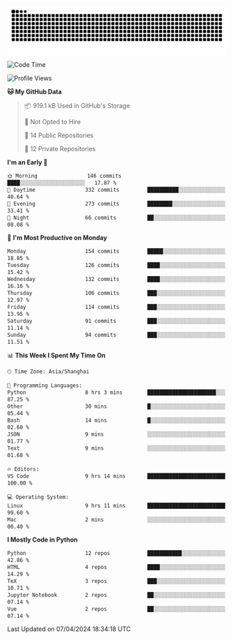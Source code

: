 ![](https://raw.githubusercontent.com/BorisYang326/BorisYang326/output/github-contribution-grid-snake-dark.svg)

<!--START_SECTION:waka-->
![Code Time](http://img.shields.io/badge/Code%20Time-74%20hrs%2057%20mins-blue)

![Profile Views](http://img.shields.io/badge/Profile%20Views-0-blue)

**🐱 My GitHub Data** 

> 📦 919.1 kB Used in GitHub's Storage 
 > 
> 🚫 Not Opted to Hire
 > 
> 📜 14 Public Repositories 
 > 
> 🔑 12 Private Repositories 
 > 
**I'm an Early 🐤** 

```text
🌞 Morning                146 commits         ████░░░░░░░░░░░░░░░░░░░░░   17.87 % 
🌆 Daytime                332 commits         ██████████░░░░░░░░░░░░░░░   40.64 % 
🌃 Evening                273 commits         ████████░░░░░░░░░░░░░░░░░   33.41 % 
🌙 Night                  66 commits          ██░░░░░░░░░░░░░░░░░░░░░░░   08.08 % 
```
📅 **I'm Most Productive on Monday** 

```text
Monday                   154 commits         █████░░░░░░░░░░░░░░░░░░░░   18.85 % 
Tuesday                  126 commits         ████░░░░░░░░░░░░░░░░░░░░░   15.42 % 
Wednesday                132 commits         ████░░░░░░░░░░░░░░░░░░░░░   16.16 % 
Thursday                 106 commits         ███░░░░░░░░░░░░░░░░░░░░░░   12.97 % 
Friday                   114 commits         ███░░░░░░░░░░░░░░░░░░░░░░   13.95 % 
Saturday                 91 commits          ███░░░░░░░░░░░░░░░░░░░░░░   11.14 % 
Sunday                   94 commits          ███░░░░░░░░░░░░░░░░░░░░░░   11.51 % 
```


📊 **This Week I Spent My Time On** 

```text
🕑︎ Time Zone: Asia/Shanghai

💬 Programming Languages: 
Python                   8 hrs 3 mins        ██████████████████████░░░   87.25 % 
Other                    30 mins             █░░░░░░░░░░░░░░░░░░░░░░░░   05.44 % 
Bash                     14 mins             █░░░░░░░░░░░░░░░░░░░░░░░░   02.60 % 
JSON                     9 mins              ░░░░░░░░░░░░░░░░░░░░░░░░░   01.77 % 
Text                     9 mins              ░░░░░░░░░░░░░░░░░░░░░░░░░   01.68 % 

🔥 Editors: 
VS Code                  9 hrs 14 mins       █████████████████████████   100.00 % 

💻 Operating System: 
Linux                    9 hrs 11 mins       █████████████████████████   99.60 % 
Mac                      2 mins              ░░░░░░░░░░░░░░░░░░░░░░░░░   00.40 % 
```

**I Mostly Code in Python** 

```text
Python                   12 repos            ███████████░░░░░░░░░░░░░░   42.86 % 
HTML                     4 repos             ████░░░░░░░░░░░░░░░░░░░░░   14.29 % 
TeX                      3 repos             ███░░░░░░░░░░░░░░░░░░░░░░   10.71 % 
Jupyter Notebook         2 repos             ██░░░░░░░░░░░░░░░░░░░░░░░   07.14 % 
Vue                      2 repos             ██░░░░░░░░░░░░░░░░░░░░░░░   07.14 % 
```




 Last Updated on 07/04/2024 18:34:18 UTC
<!--END_SECTION:waka-->
